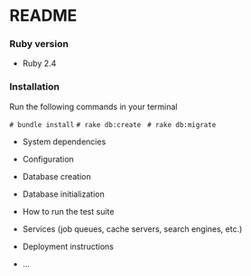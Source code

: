 # README

### Ruby version

- Ruby 2.4

### Installation

Run the following commands in your terminal

```# bundle install```
```# rake db:create ```
```# rake db:migrate ```


* System dependencies

* Configuration

* Database creation

* Database initialization

* How to run the test suite

* Services (job queues, cache servers, search engines, etc.)

* Deployment instructions

* ...
